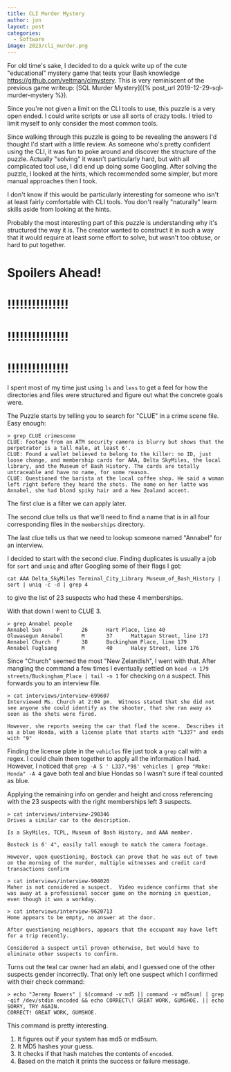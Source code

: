 ```yaml
---
title: CLI Murder Mystery
author: jon
layout: post
categories:
  - Software
image: 2023/cli_murder.png
---
```


For old time's sake, I decided to do a quick write up of the cute "educational" mystery game that tests your Bash knowledge <https://github.com/veltman/clmystery>. This is very reminiscent of the previous game writeup: [SQL Murder Mystery]({% post_url 2019-12-29-sql-murder-mystery %}).

Since you're not given a limit on the CLI tools to use, this puzzle is a very open ended. I could write scripts or use all sorts of crazy tools. I tried to limit myself to only consider the most common tools.

Since walking through this puzzle is going to be revealing the answers I'd thought I'd start with a little review. As someone who's pretty confident using the CLI, it was fun to poke around and discover the structure of the puzzle. Actually "solving" it wasn't particularly hard, but with all complicated tool use, I did end up doing some Googling. After solving the puzzle, I looked at the hints, which recommended some simpler, but more manual approaches then I took.

I don't know if this would be particularly interesting for someone who isn't at least fairly comfortable with CLI tools. You don't really "naturally" learn skills aside from looking at the hints.

Probably the most interesting part of this puzzle is understanding why it's structured the way it is. The creator wanted to construct it in such a way that it would require at least some effort to solve, but wasn't too obtuse, or hard to put together.

# Spoilers Ahead!

# !!!!!!!!!!!!!!!

# !!!!!!!!!!!!!!!

# !!!!!!!!!!!!!!!

I spent most of my time just using `ls` and `less` to get a feel for how the directories and files were structured and figure out what the concrete goals were. 

The Puzzle starts by telling you to search for "CLUE" in a crime scene file. Easy enough:

```
> grep CLUE crimescene
CLUE: Footage from an ATM security camera is blurry but shows that the perpetrator is a tall male, at least 6'.
CLUE: Found a wallet believed to belong to the killer: no ID, just loose change, and membership cards for AAA, Delta SkyMiles, the local library, and the Museum of Bash History. The cards are totally untraceable and have no name, for some reason.
CLUE: Questioned the barista at the local coffee shop. He said a woman left right before they heard the shots. The name on her latte was Annabel, she had blond spiky hair and a New Zealand accent.
```

The first clue is a filter we can apply later.

The second clue tells us that we'll need to find a name that is in all four corresponding files in the `memberships` directory.

The last clue tells us that we need to lookup someone named "Annabel" for an interview.

I decided to start with the second clue. Finding duplicates is usually a job for `sort` and `uniq` and after Googling some of their flags I got:

`cat AAA Delta_SkyMiles Terminal_City_Library Museum_of_Bash_History | sort | uniq -c -d | grep 4`

to give the list of 23 suspects who had these 4 memberships.

With that down I went to CLUE 3.

```
> grep Annabel people 
Annabel Sun     F       26      Hart Place, line 40
Oluwasegun Annabel      M       37      Mattapan Street, line 173
Annabel Church  F       38      Buckingham Place, line 179
Annabel Fuglsang        M       40      Haley Street, line 176
```

Since "Church" seemed the most "New Zelandish", I went with that. After mangling the command a few times I eventually settled on `head -n 179 streets/Buckingham_Place | tail -n 1` for checking on a suspect. This forwards 
you to an interview file.

```
> cat interviews/interview-699607 
Interviewed Ms. Church at 2:04 pm.  Witness stated that she did not see anyone she could identify as the shooter, that she ran away as soon as the shots were fired.

However, she reports seeing the car that fled the scene.  Describes it as a blue Honda, with a license plate that starts with "L337" and ends with "9"
```

Finding the license plate in the `vehicles` file just took a `grep` call with a regex. I could chain them together to apply all the information I had. However, I noticed that `grep -A 5 ' L337.*9$' vehicles | grep "Make: Honda" -A 4` gave both teal and blue Hondas so I wasn't sure if teal counted as blue. 

Applying the remaining info on gender and height and cross referencing with the 23 suspects with the right memberships left 3 suspects.

```
> cat interviews/interview-290346 
Drives a similar car to the description.

Is a SkyMiles, TCPL, Museum of Bash History, and AAA member.

Bostock is 6' 4", easily tall enough to match the camera footage.

However, upon questioning, Bostock can prove that he was out of town on the morning of the murder, multiple witnesses and credit card transactions confirm

> cat interviews/interview-904020 
Maher is not considered a suspect.  Video evidence confirms that she was away at a professional soccer game on the morning in question, even though it was a workday.

> cat interviews/interview-9620713 
Home appears to be empty, no answer at the door.

After questioning neighbors, appears that the occupant may have left for a trip recently.

Considered a suspect until proven otherwise, but would have to eliminate other suspects to confirm.
```

Turns out the teal car owner had an alabi, and I guessed one of the other suspects gender incorrectly. That only left one suspect which I confirmed with their check command:

```
> echo "Jeremy Bowers" | $(command -v md5 || command -v md5sum) | grep -qif /dev/stdin encoded && echo CORRECT\! GREAT WORK, GUMSHOE. || echo SORRY, TRY AGAIN.
CORRECT! GREAT WORK, GUMSHOE.
```

This command is pretty interesting.

1. It figures out if your system has md5 or md5sum.
2. It MD5 hashes your guess.
3. It checks if that hash matches the contents of `encoded`.
4. Based on the match it prints the success or failure message. 
